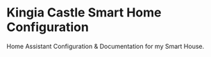 #                            Kingia Castle Smart Home Configuration
Home Assistant Configuration &amp; Documentation for my Smart House.

